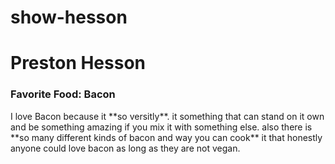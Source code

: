 # show-hesson
<h1>Preston Hesson</h1>
<h3>Favorite Food: Bacon </h3>
<p>
    I love Bacon because it **so versitly**. it something that can stand on it own and be something amazing if you mix it with something else. also there is **so many different kinds of bacon and way you can cook** it that honestly anyone could love bacon as long as they are not vegan.
</p>
